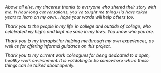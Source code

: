 *Above all else, my sincerest thanks to everyone who shared their story with me. In hour-long conversations, you've taught me things I'd have taken years to learn on my own. I hope your words will help others too.*

*Thank you to the people in my life, in college and outside of college, who celebrated my highs and kept me sane in my lows. You know who you are.*

*Thank you to my therapist for helping me through my own experiences, as well as for offering informal guidance on this project.*

*Thank you to my current work colleagues for being dedicated to a open, healthy work environment. It is validating to be somewhere where these things can be talked about openly.*